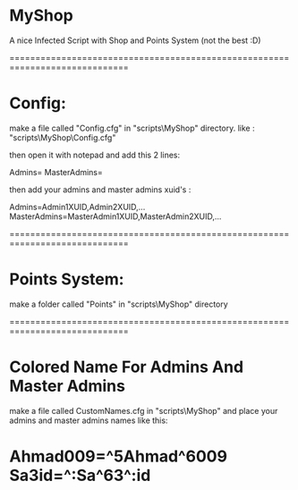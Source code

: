 # MyShop
A nice Infected Script with Shop and Points System (not the best :D)

=============================================================================
# Config:
make a file called "Config.cfg" in "scripts\MyShop\" directory.
like : "scripts\MyShop\Config.cfg"

then open it with notepad and add this 2 lines:

Admins=
MasterAdmins=

then add your admins and master admins xuid's :

Admins=Admin1XUID,Admin2XUID,...
MasterAdmins=MasterAdmin1XUID,MasterAdmin2XUID,...

=============================================================================
# Points System:
make a folder called "Points" in "scripts\MyShop\" directory

=============================================================================
# Colored Name For Admins And Master Admins
make a file called CustomNames.cfg in "scripts\MyShop\"
and place your admins and master admins names like this:

Ahmad009=^5Ahmad^6009
Sa3id=^:Sa^63^:id
=============================================================================
